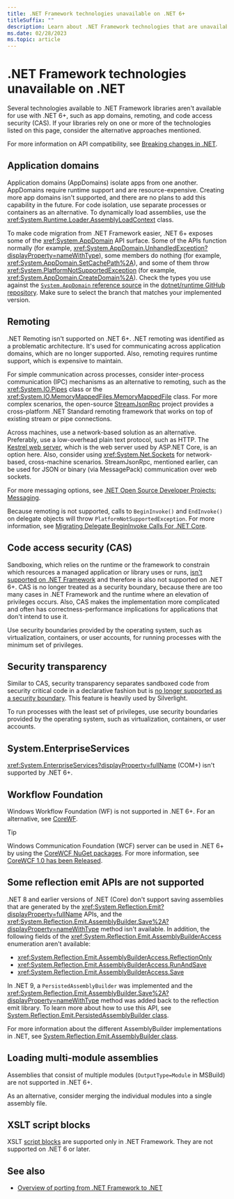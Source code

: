 ```yaml
---
title: .NET Framework technologies unavailable on .NET 6+
titleSuffix: ""
description: Learn about .NET Framework technologies that are unavailable on .NET 6 and later versions.
ms.date: 02/28/2023
ms.topic: article
---
```

# .NET Framework technologies unavailable on .NET

Several technologies available to .NET Framework libraries aren't available for use with .NET 6+, such as app domains, remoting, and code access security (CAS). If your libraries rely on one or more of the technologies listed on this page, consider the alternative approaches mentioned.

For more information on API compatibility, see [Breaking changes in .NET](../compatibility/breaking-changes.md).

## Application domains

Application domains (AppDomains) isolate apps from one another. AppDomains require runtime support and are resource-expensive. Creating more app domains isn't supported, and there are no plans to add this capability in the future. For code isolation, use separate processes or containers as an alternative. To dynamically load assemblies, use the <xref:System.Runtime.Loader.AssemblyLoadContext> class.

To make code migration from .NET Framework easier, .NET 6+ exposes some of the <xref:System.AppDomain> API surface. Some of the APIs function normally (for example, <xref:System.AppDomain.UnhandledException?displayProperty=nameWithType>), some members do nothing (for example, <xref:System.AppDomain.SetCachePath%2A>), and some of them throw <xref:System.PlatformNotSupportedException> (for example, <xref:System.AppDomain.CreateDomain%2A>). Check the types you use against the [`System.AppDomain` reference source](https://github.com/dotnet/runtime/blob/main/src/libraries/System.Private.CoreLib/src/System/AppDomain.cs) in the [dotnet/runtime GitHub repository](https://github.com/dotnet/runtime). Make sure to select the branch that matches your implemented version.

## Remoting

.NET Remoting isn't supported on .NET 6+. .NET remoting was identified as a problematic architecture. It's used for communicating across application domains, which are no longer supported. Also, remoting requires runtime support, which is expensive to maintain.

For simple communication across processes, consider inter-process communication (IPC) mechanisms as an alternative to remoting, such as the <xref:System.IO.Pipes> class or the <xref:System.IO.MemoryMappedFiles.MemoryMappedFile> class. For more complex scenarios, the open-source [StreamJsonRpc](https://github.com/microsoft/vs-streamjsonrpc) project provides a cross-platform .NET Standard remoting framework that works on top of existing stream or pipe connections.

Across machines, use a network-based solution as an alternative. Preferably, use a low-overhead plain text protocol, such as HTTP. The [Kestrel web server](/aspnet/core/fundamentals/servers/kestrel), which is the web server used by ASP.NET Core, is an option here. Also, consider using <xref:System.Net.Sockets> for network-based, cross-machine scenarios. StreamJsonRpc, mentioned earlier, can be used for JSON or binary (via MessagePack) communication over web sockets.

For more messaging options, see [.NET Open Source Developer Projects: Messaging](https://github.com/Microsoft/dotnet/blob/main/dotnet-developer-projects.md#messaging).

Because remoting is not supported, calls to `BeginInvoke()` and `EndInvoke()` on delegate objects will throw `PlatformNotSupportedException`. For more information, see [Migrating Delegate BeginInvoke Calls For .NET Core](https://devblogs.microsoft.com/dotnet/migrating-delegate-begininvoke-calls-for-net-core/).

## Code access security (CAS)

Sandboxing, which relies on the runtime or the framework to constrain which resources a managed application or library uses or runs, [isn't supported on .NET Framework](/previous-versions/dotnet/framework/code-access-security/code-access-security) and therefore is also not supported on .NET 6+. CAS is no longer treated as a security boundary, because there are too many cases in .NET Framework and the runtime where an elevation of privileges occurs. Also, CAS makes the implementation more complicated and often has correctness-performance implications for applications that don't intend to use it.

Use security boundaries provided by the operating system, such as virtualization, containers, or user accounts, for running processes with the minimum set of privileges.

## Security transparency

Similar to CAS, security transparency separates sandboxed code from security critical code in a declarative fashion but is [no longer supported as a security boundary](/previous-versions/dotnet/framework/code-access-security/security-transparent-code). This feature is heavily used by Silverlight.

To run processes with the least set of privileges, use security boundaries provided by the operating system, such as virtualization, containers, or user accounts.

## System.EnterpriseServices

<xref:System.EnterpriseServices?displayProperty=fullName> (COM+) isn't supported by .NET 6+.

## Workflow Foundation

Windows Workflow Foundation (WF) is not supported in .NET 6+. For an alternative, see [CoreWF](https://github.com/UiPath/corewf).

> [!TIP]
> Windows Communication Foundation (WCF) server can be used in .NET 6+ by using the [CoreWCF NuGet packages](https://www.nuget.org/profiles/corewcf). For more information, see [CoreWCF 1.0 has been Released](https://devblogs.microsoft.com/dotnet/corewcf-v1-released/).

## Some reflection emit APIs are not supported

.NET 8 and earlier versions of .NET (Core) don't support saving assemblies that are generated by the <xref:System.Reflection.Emit?displayProperty=fullName> APIs, and the <xref:System.Reflection.Emit.AssemblyBuilder.Save%2A?displayProperty=nameWithType> method isn't available. In addition, the following fields of the <xref:System.Reflection.Emit.AssemblyBuilderAccess> enumeration aren't available:

- <xref:System.Reflection.Emit.AssemblyBuilderAccess.ReflectionOnly>
- <xref:System.Reflection.Emit.AssemblyBuilderAccess.RunAndSave>
- <xref:System.Reflection.Emit.AssemblyBuilderAccess.Save>

In .NET 9, a `PersistedAssemblyBuilder` was implemented and the <xref:System.Reflection.Emit.AssemblyBuilder.Save%2A?displayProperty=nameWithType> method was added back to the reflection emit library. To learn more about how to use this API, see [System.Reflection.Emit.PersistedAssemblyBuilder class](../../fundamentals/runtime-libraries/system-reflection-emit-persistedassemblybuilder.md).

For more information about the different AssemblyBuilder implementations in .NET, see [System.Reflection.Emit.AssemblyBuilder class](../../fundamentals/runtime-libraries/system-reflection-emit-assemblybuilder.md).

## Loading multi-module assemblies

Assemblies that consist of multiple modules (`OutputType=Module` in MSBuild) are not supported in .NET 6+.

As an alternative, consider merging the individual modules into a single assembly file.

## XSLT script blocks

XSLT [script blocks](../../standard/data/xml/script-blocks-using-msxsl-script.md) are supported only in .NET Framework. They are not supported on .NET 6 or later.

## See also

- [Overview of porting from .NET Framework to .NET](index.md)
